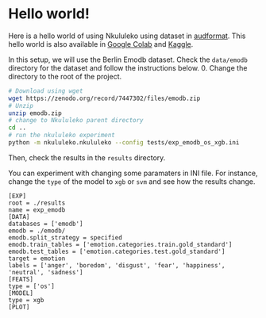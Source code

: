 # Hello world!

Here is a hello world of using Nkululeko using dataset in [audformat](https://audeering.github.io/audformat/). This hello world is also
available in [Google
Colab](https://colab.research.google.com/drive/1GYNBd5cdZQ1QC3Jm58qoeMaJg3UuPhjw?usp=sharing#scrollTo=4G_SjuF9xeQf')
and
[Kaggle](https://www.kaggle.com/felixburk/nkululeko-hello-world-example).

In this setup, we will use the Berlin Emodb dataset. Check the `data/emodb` directory for the dataset and follow the instructions below.
0. Change the directory to the root of the project.

```bash
# Download using wget
wget https://zenodo.org/record/7447302/files/emodb.zip
# Unzip
unzip emodb.zip
# change to Nkululeko parent directory
cd ..
# run the nkululeko experiment
python -m nkululeko.nkululeko --config tests/exp_emodb_os_xgb.ini
```

Then, check the results in the `results` directory.

You can experiment with changing some paramaters in INI file. For instance, change the `type` of the model to `xgb` or `svm` and see how the results change.
<!-- -->

    [EXP]
    root = ./results
    name = exp_emodb
    [DATA]
    databases = ['emodb']
    emodb = ./emodb/
    emodb.split_strategy = specified
    emodb.train_tables = ['emotion.categories.train.gold_standard']
    emodb.test_tables = ['emotion.categories.test.gold_standard']
    target = emotion
    labels = ['anger', 'boredom', 'disgust', 'fear', 'happiness', 'neutral', 'sadness']
    [FEATS]
    type = ['os']
    [MODEL]
    type = xgb
    [PLOT]
